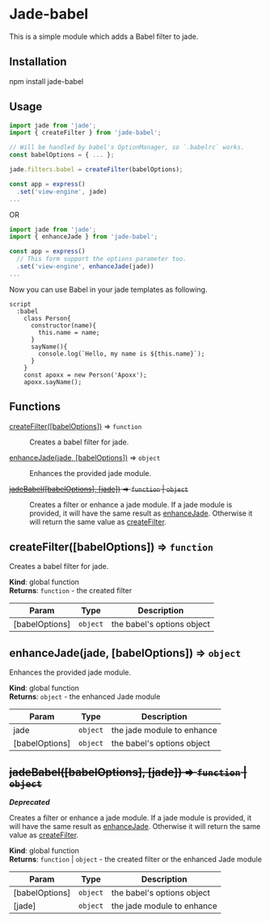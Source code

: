 # Jade-babel

This is a simple module which adds a Babel filter to jade.

## Installation

npm install jade-babel

## Usage

```js
import jade from 'jade';
import { createFilter } from 'jade-babel';

// Will be handled by babel's OptionManager, so `.babelrc` works.
const babelOptions = { ... };

jade.filters.babel = createFilter(babelOptions);

const app = express()
  .set('view-engine', jade)
...
```

OR

```js
import jade from 'jade';
import { enhanceJade } from 'jade-babel';

const app = express()
  // This form support the options parameter too.
  .set('view-engine', enhanceJade(jade))
...
```


Now you can use Babel in your jade templates as following.

```jade
script
  :babel
    class Person{
      constructor(name){
        this.name = name;
      }
      sayName(){
        console.log(`Hello, my name is ${this.name}`);
      }
    }
    const apoxx = new Person('Apoxx');
    apoxx.sayName();
```

## Functions

<dl>
<dt><a href="#createFilter">createFilter([babelOptions])</a> ⇒ <code>function</code></dt>
<dd><p>Creates a babel filter for jade.</p>
</dd>
<dt><a href="#enhanceJade">enhanceJade(jade, [babelOptions])</a> ⇒ <code>object</code></dt>
<dd><p>Enhances the provided jade module.</p>
</dd>
<dt><del><a href="#jadeBabel">jadeBabel([babelOptions], [jade])</a> ⇒ <code>function</code> | <code>object</code></del></dt>
<dd><p>Creates a filter or enhance a jade module.
If a jade module is provided, it will have the same result as <a href="#enhanceJade">enhanceJade</a>.
Otherwise it will return the same value as <a href="#createFilter">createFilter</a>.</p>
</dd>
</dl>

<a name="createFilter"></a>
## createFilter([babelOptions]) ⇒ <code>function</code>
Creates a babel filter for jade.

**Kind**: global function  
**Returns**: <code>function</code> - the created filter  

| Param | Type | Description |
| --- | --- | --- |
| [babelOptions] | <code>object</code> | the babel's options object |

<a name="enhanceJade"></a>
## enhanceJade(jade, [babelOptions]) ⇒ <code>object</code>
Enhances the provided jade module.

**Kind**: global function  
**Returns**: <code>object</code> - the enhanced Jade module  

| Param | Type | Description |
| --- | --- | --- |
| jade | <code>object</code> | the jade module to enhance |
| [babelOptions] | <code>object</code> | the babel's options object |

<a name="jadeBabel"></a>
## ~~jadeBabel([babelOptions], [jade]) ⇒ <code>function</code> &#124; <code>object</code>~~
***Deprecated***

Creates a filter or enhance a jade module.
If a jade module is provided, it will have the same result as [enhanceJade](#enhanceJade).
Otherwise it will return the same value as [createFilter](#createFilter).

**Kind**: global function  
**Returns**: <code>function</code> &#124; <code>object</code> - the created filter or the enhanced Jade module  

| Param | Type | Description |
| --- | --- | --- |
| [babelOptions] | <code>object</code> | the babel's options object |
| [jade] | <code>object</code> | the jade module to enhance |
